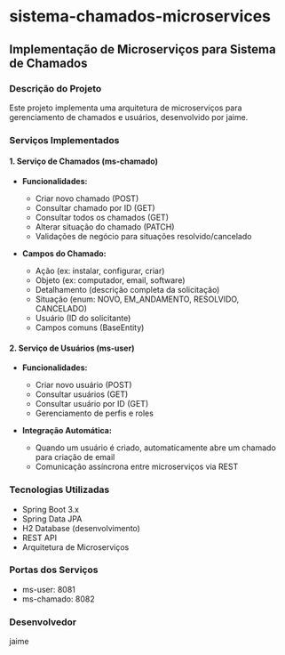 # sistema-chamados-microservices

## Implementação de Microserviços para Sistema de Chamados

### Descrição do Projeto
Este projeto implementa uma arquitetura de microserviços para gerenciamento de chamados e usuários, desenvolvido por jaime.

### Serviços Implementados

#### 1. Serviço de Chamados (ms-chamado)
- **Funcionalidades:**
  - Criar novo chamado (POST)
  - Consultar chamado por ID (GET)
  - Consultar todos os chamados (GET)
  - Alterar situação do chamado (PATCH)
  - Validações de negócio para situações resolvido/cancelado

- **Campos do Chamado:**
  - Ação (ex: instalar, configurar, criar)
  - Objeto (ex: computador, email, software)
  - Detalhamento (descrição completa da solicitação)
  - Situação (enum: NOVO, EM_ANDAMENTO, RESOLVIDO, CANCELADO)
  - Usuário (ID do solicitante)
  - Campos comuns (BaseEntity)

#### 2. Serviço de Usuários (ms-user)
- **Funcionalidades:**
  - Criar novo usuário (POST)
  - Consultar usuários (GET)
  - Consultar usuário por ID (GET)
  - Gerenciamento de perfis e roles

- **Integração Automática:**
  - Quando um usuário é criado, automaticamente abre um chamado para criação de email
  - Comunicação assíncrona entre microserviços via REST

### Tecnologias Utilizadas
- Spring Boot 3.x
- Spring Data JPA
- H2 Database (desenvolvimento)
- REST API
- Arquitetura de Microserviços

### Portas dos Serviços
- ms-user: 8081
- ms-chamado: 8082

### Desenvolvedor
jaime